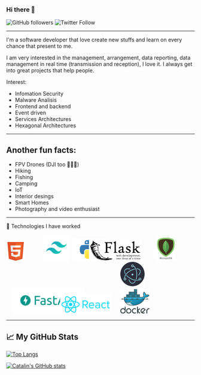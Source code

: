 ### Hi there 👋

<!--
**ericmtzmtz/ericmtzmtz** is a ✨ _special_ ✨ repository because its `README.md` (this file) appears on your GitHub profile.

Here are some ideas to get you started:

- 🔭 I’m currently working on ...
- 🌱 I’m currently learning ...
- 👯 I’m looking to collaborate on ...
- 🤔 I’m looking for help with ...
- 💬 Ask me about ...
- 📫 How to reach me: ...
- 😄 Pronouns: ...
- ⚡ Fun fact: ...
-->
![GitHub followers](https://img.shields.io/github/followers/ericmtzmtz)
![Twitter Follow](https://img.shields.io/twitter/follow/guaporoot?style=flat-square)
- - -
I'm a software developer that love create new stuffs and learn on every chance that present to me.

I am very interested in the management, arrangement, data reporting, data management in real time (transmission and reception), I love it. I always get into great projects that help people.

Interest:

- Infomation Security
- Malware Analisis
- Frontend and backend
- Event driven
- Services Architectures
- Hexagonal Architectures
---

## Another fun facts:

- FPV Drones (DJI too 🤷🏽‍♂️) 
- Hiking
- Fishing
- Camping
- IoT
- Interior desings
- Smart Homes
- Photography and video enthusiast


---

🧰 Technologies I have worked

<img src="img/html.png" alt="HTML5 Logo" height="50"> <img style="margin-left: 45px" src="img/tailwindcss.png" alt="Tailwindcss Logo" height="70"/> <img style="margin-left: 5px" src="img/python.png" alt="Python Logo" height="60"/><img style="margin-left: -45px" src="img/flask.png" alt="Flask Logo" height="55" /> <img style="margin-left: 35px" src="img/mongo.png" alt="Mongodb Logo" height="65"/> <img style="margin-left: 305px" src="img/electronjs.png" alt="Electronjs Logo" height="65"/> <img style="margin-left: 15px" src="img/fastapi.png" alt="FastAPI Logo" height="70"/><img style="margin-left: -65px" src="img/reactjs.png" alt="Reactjs Logo" height="50"/> <img style="margin-left: 20px" src="img/docker.png" alt="Docker Logo" height="65"/> 


---

## &#x1f4c8; My GitHub Stats

[![Top Langs](https://github-readme-stats.vercel.app/api/top-langs/?username=ericmtzmtz&hide=&theme=dracula)](https://github.com/ericmtzmtz/github-readme-stats)

[![Catalin's GitHub stats](https://github-readme-stats.vercel.app/api?username=ericmtzmtz&theme=dracula)](https://github.com/anuraghazra/github-readme-stats)

